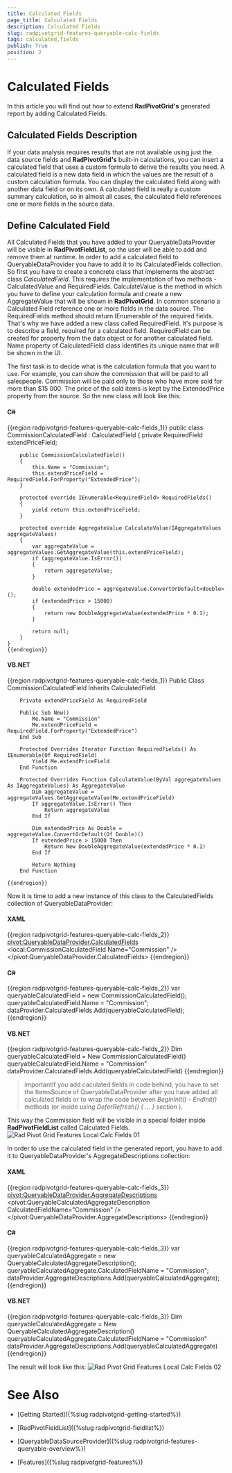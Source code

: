 ```yaml
---
title: Calculated Fields
page_title: Calculated Fields
description: Calculated Fields
slug: radpivotgrid-features-queryable-calc-fields
tags: calculated,fields
publish: True
position: 2
---
```


# Calculated Fields



In this article you will find out how to extend __RadPivotGrid's__ generated report by adding Calculated Fields.
      

## Calculated Fields Description

If your data analysis requires results that are not available using just the data source fields and __RadPivotGrid's__
          built-in calculations, you can insert a calculated field that uses a custom formula to derive the results you need.
          A calculated field is a new data field in which the values are the result of a custom calculation formula. You can display the
          calculated field along with another data field or on its own. A calculated field is really a custom summary calculation, so in
          almost all cases, the calculated field references one or more fields in the source data.
        

## Define Calculated Field

All Calculated Fields that you have added to your QueryableDataProvider will be visible in __RadPivotFieldList__, so the user will be able to add and remove them at runtime.
          In order to add a calculated field to QueryableDataProvider you have to add it to its CalculatedFields collection.
          So first you have to create a concrete class that implements the abstract class *CalculatedField*. This requires the implementation of two methods - CalculatedValue and RequiredFields.
          CalculateValue is the method in which you have to define your calculation formula and create a new AggregateValue that will be shown in __RadPivotGrid__.
          In common scenario a Calculated Field reference one or more fields in the data source. The RequiredFields method should return IEnumerable of the required fields. That's why we have added a new class called
          RequiredField. It's purpose is to describe a field, required for a calculated field. RequiredField can be created for property from the data object or for another calculated field.
          Name property of CalculatedField class identifies its unique name that will be shown in the UI.
        

The first task is to decide what is the calculation formula that you want to use. For example, you can show the commission that will be paid to all salespeople. Commission will be paid only to those who have more sold for more
          than $15 000. The price of the sold items is kept by the ExtendedPrice property from the source. So the new class will look like this:
        

#### __C#__

{{region radpivotgrid-features-queryable-calc-fields_1}}
	public class CommissionCalculatedField : CalculatedField
	{
	    private RequiredField extendPriceField;
	
	    public CommissionCalculatedField()
	    {
	        this.Name = "Commission";
	        this.extendPriceField = RequiredField.ForProperty("ExtendedPrice");
	    }
	
	    protected override IEnumerable<RequiredField> RequiredFields()
	    {
	        yield return this.extendPriceField;
	    }
	
	    protected override AggregateValue CalculateValue(IAggregateValues aggregateValues)
	    {
	        var aggregateValue = aggregateValues.GetAggregateValue(this.extendPriceField);
	        if (aggregateValue.IsError())
	        {
	            return aggregateValue;
	        }
	
	        double extendedPrice = aggregateValue.ConvertOrDefault<double>();
	        if (extendedPrice > 15000)
	        {
	            return new DoubleAggregateValue(extendedPrice * 0.1);
	        }
	
	        return null;
	    }
	}
	{{endregion}}



#### __VB.NET__

{{region radpivotgrid-features-queryable-calc-fields_1}}
	Public Class CommissionCalculatedField
	    Inherits CalculatedField
	
	    Private extendPriceField As RequiredField
	
	    Public Sub New()
	        Me.Name = "Commission"
	        Me.extendPriceField = RequiredField.ForProperty("ExtendedPrice")
	    End Sub
	
	    Protected Overrides Iterator Function RequiredFields() As IEnumerable(Of RequiredField)
	        Yield Me.extendPriceField
	    End Function
	
	    Protected Overrides Function CalculateValue(ByVal aggregateValues As IAggregateValues) As AggregateValue
	        Dim aggregateValue = aggregateValues.GetAggregateValue(Me.extendPriceField)
	        If aggregateValue.IsError() Then
	            Return aggregateValue
	        End If
	
	        Dim extendedPrice As Double = aggregateValue.ConvertOrDefault(Of Double)()
	        If extendedPrice > 15000 Then
	            Return New DoubleAggregateValue(extendedPrice * 0.1)
	        End If
	
	        Return Nothing
	    End Function
	
	{{endregion}}



Now it is time to add a new instance of this class to the CalculatedFields collection of QueryableDataProvider:
        

#### __XAML__

{{region radpivotgrid-features-queryable-calc-fields_2}}
	<pivot:QueryableDataProvider.CalculatedFields>
	    <local:CommissionCalculatedField Name="Commission" />
	</pivot:QueryableDataProvider.CalculatedFields>
	{{endregion}}



#### __C#__

{{region radpivotgrid-features-queryable-calc-fields_2}}
	var queryableCalculatedField = new CommissionCalculatedField();
	queryableCalculatedField.Name = "Commission";
	dataProvider.CalculatedFields.Add(queryableCalculatedField);
	{{endregion}}



#### __VB.NET__

{{region radpivotgrid-features-queryable-calc-fields_2}}
	Dim queryableCalculatedField = New CommissionCalculatedField()
	queryableCalculatedField.Name = "Commission"
	dataProvider.CalculatedFields.Add(queryableCalculatedField)
	{{endregion}}



>importantIf you add caculated fields in code behind, you have to set the ItemsSource of QueryableDataProvider after you have added all calculated fields or to 
            wrap the code between *BeginInit() - EndInit()* methods (or inside *using DeferRefresh() { ... } section* ).
          

This way the Commission field will be visible in a special folder inside __RadPivotFieldList__ called Calculated Fields.
        ![Rad Pivot Grid Features Local Calc Fields 01](images/RadPivotGrid_Features_Local_Calc_Fields_01.png)

In order to use the calculated field in the generated report, you have to add it to QueryableDataProvider's AggregateDescriptions collection:
        

#### __XAML__

{{region radpivotgrid-features-queryable-calc-fields_3}}
	<pivot:QueryableDataProvider.AggregateDescriptions>
	    <pivot:QueryableCalculatedAggregateDescription CalculatedFieldName="Commission" />
	</pivot:QueryableDataProvider.AggregateDescriptions>
	{{endregion}}



#### __C#__

{{region radpivotgrid-features-queryable-calc-fields_3}}
	var queryableCalculatedAggregate = new QueryableCalculatedAggregateDescription();
	queryableCalculatedAggregate.CalculatedFieldName = "Commission";
	dataProvider.AggregateDescriptions.Add(queryableCalculatedAggregate);
	{{endregion}}



#### __VB.NET__

{{region radpivotgrid-features-queryable-calc-fields_3}}
	Dim queryableCalculatedAggregate = New QueryableCalculatedAggregateDescription()
	queryableCalculatedAggregate.CalculatedFieldName = "Commission"
	dataProvider.AggregateDescriptions.Add(queryableCalculatedAggregate)
	{{endregion}}



The result will look like this:
        ![Rad Pivot Grid Features Local Calc Fields 02](images/RadPivotGrid_Features_Local_Calc_Fields_02.png)

# See Also

 * [Getting Started]({%slug radpivotgrid-getting-started%})

 * [RadPivotFieldList]({%slug radpivotgrid-fieldlist%})

 * [QueryableDataSourceProvider]({%slug radpivotgrid-features-queryable-overview%})

 * [Features]({%slug radpivotgrid-features%})
